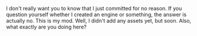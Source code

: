 I don't really want you to know that I just committed for no reason.
If you question yourself whether I created an engine or something, the answer is actually no.
This is my mod. Well, I didn't add any assets yet, but soon. Also, what exactly are you doing here?
